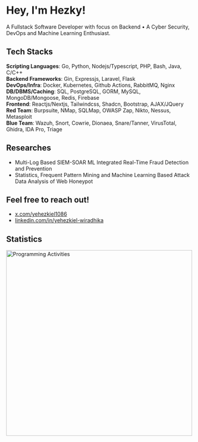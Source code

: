 # Hey, I'm Hezky!

A Fullstack Software Developer with focus on Backend • A Cyber Security, DevOps and Machine Learning Enthusiast.

## Tech Stacks

**Scripting Languages**: Go, Python, Nodejs/Typescript, PHP, Bash, Java, C/C++ <br />
**Backend Frameworks**: Gin, Expressjs, Laravel, Flask <br />
**DevOps/Infra**: Docker, Kubernetes, Github Actions, RabbitMQ, Nginx<br />
**DB/DBMS/Caching**: SQL, PostgreSQL, GORM, MySQL, MongoDB/Mongoose, Redis, Firebase<br />
**Frontend**: Reactjs/Nextjs, Tailwindcss, Shadcn, Bootstrap, AJAX/JQuery <br />
**Red Team**: Burpsuite, NMap, SQLMap, OWASP Zap, Nikto, Nessus, Metasploit <br />
**Blue Team**: Wazuh, Snort, Cowrie, Dionaea, Snare/Tanner, VirusTotal, Ghidra, IDA Pro, Triage

## Researches
- Multi-Log Based SIEM-SOAR ML Integrated Real-Time Fraud Detection and Prevention
- Statistics, Frequent Pattern Mining and Machine Learning Based Attack Data Analysis of Web Honeypot

## Feel free to reach out!

- [x.com/yehezkiel1086](https://x.com/yehezkiel1086)
- [linkedin.com/in/yehezkiel-wiradhika](https://www.linkedin.com/in/yehezkiel-wiradhika/)

<!--
## Blogs
- [medium.com/@yehezkiel1086](https://medium.com/@yehezkiel1086)
- [dev.to/yehezkiel1086](https://dev.to/yehezkiel1086)

## Other Links
- [codewars.com/users/yehezkiel1086](https://www.codewars.com/users/yehezkiel1086)
- [leetcode.com/u/yehezkiel1086](https://leetcode.com/u/yehezkiel1086/)
- [hackerrank.com/profile/yehezkiel1086](https://www.hackerrank.com/profile/yehezkiel1086)
-->

## Statistics

<img src="https://wakatime.com/share/@e08f8b14-02a9-4fc3-a997-6be14dbaff15/e0db48a9-2abd-4bcd-a59a-d5d04197f2d6.svg" alt="Programming Activities" width="500" />

<!--
## Tech Stacks

Scripting Languages: Go, Python, PHP, Bash, C/C++, Javascript/Typescript <br />
Web Frameworks: Laravel, Django, Gin, Expressjs, JQuery / AJAX, Reactjs / Nextjs <br />
Network Security Tools: Wazuh, Snort, NMap, Nessus, Metasploit, Wireshark <br />
Software Security Tools: Burpsuite, Nikto, OWASP ZAP, SonarQube <br />
Malware Analysis Tools: Ghidra, IDA Pro, JADX, VirusTotal, AnyRun<br />
DBMSs / ORMs: PostgreSQL / MySQL, MongoDB / Mongoose, Firebase, GORM, Eloquent
-->

<!--
**Software Development**: Laravel, Gin, Django, Expressjs, Reactjs/Nextjs, AJAX/JQuery, Tailwindcss<br />
**DevOps**: Docker, Kubernetes, Jenkins, Redis<br />
**DB/DBMS**: SQL, MongoDB / Mongoose, MySQL, PostgreSQL<br />
**Programming Languages**: Python, Go, PHP, Java, Javascript/Typescript, Bash, C/C++<br />
**Penetration Testing**: Burpsuite, OWASP ZAP, SQLMap, NoSQLMap, BeEF, GraphSQL Raider, Dirsearch, Shodan, Wappalyzer, NMap, DNSRecon, Nessus, Nikto, FFuF, Hydra<br />
**SIEM**: Wazuh<br />
**IDS/IPS**: Snort<br />
**Honeypot(s)**: Snare & Tanner, Dionaea, Cowrie<br />
**Reversing / Malware Analysis**: Ghidra, IDA Pro, VirusTotal, Anyrun, Triage<br />
**Code Analysis**: Semgrep, SonarQube<br />
-->
